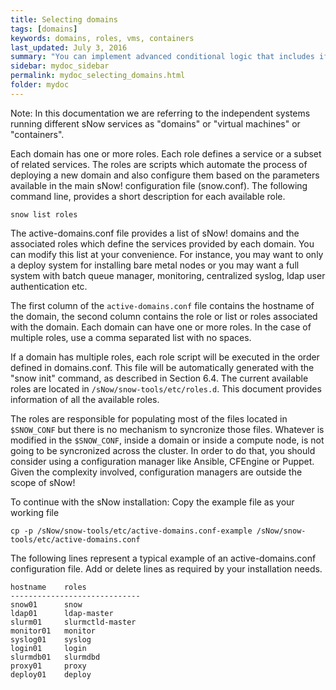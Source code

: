 ```yaml
---
title: Selecting domains
tags: [domains]
keywords: domains, roles, vms, containers
last_updated: July 3, 2016
summary: "You can implement advanced conditional logic that includes if statements, or statements, unless, and more. This conditional logic facilitates single sourcing scenarios in which you're outputting the same content for different audiences."
sidebar: mydoc_sidebar
permalink: mydoc_selecting_domains.html
folder: mydoc
---
```


Note: In this documentation we are referring to the independent systems running different sNow services as "domains" or "virtual machines" or "containers". 

Each domain has one or more roles. Each role defines a service or a subset of related services. The roles are scripts which automate the process of deploying a new domain and also configure them based on the parameters available in the main sNow! configuration file (snow.conf). The following command line, provides a short description for each available role.

```
snow list roles
```
The active-domains.conf file provides a list of sNow! domains and the associated roles which define the services provided by each domain. You can modify this list at your convenience. For instance, you may want to only a deploy system for installing bare metal nodes or you may want a full system with batch queue manager, monitoring, centralized syslog, ldap user authentication etc.

The first column of the ```active-domains.conf``` file contains the hostname of the domain, the second column contains the role or list or roles associated with the domain. Each domain can have one or more roles. In the case of multiple roles, use a comma separated list with no spaces.

If a domain has multiple roles, each role script will be executed in the order defined in domains.conf. This file will be automatically generated with the "snow init" command, as described in Section 6.4. The current available roles are located in ```/sNow/snow-tools/etc/roles.d```. This document provides information of all the available roles.

The roles are responsible for populating most of the files located in ```$SNOW_CONF``` but there is no mechanism to syncronize those files. Whatever is modified in the  ```$SNOW_CONF```, inside a domain or inside a compute node, is not going to be syncronized across the cluster. In order to do that, you should consider using a configuration manager like Ansible, CFEngine or Puppet. Given the complexity involved, configuration managers are outside the scope of sNow!

To continue with the sNow installation:
Copy the example file as your working file

```
cp -p /sNow/snow-tools/etc/active-domains.conf-example /sNow/snow-tools/etc/active-domains.conf
```
The following lines represent a typical example of an active-domains.conf configuration file. Add or delete lines as required by your installation needs.

```
hostname    roles
-----------------------------
snow01      snow
ldap01      ldap-master
slurm01     slurmctld-master
monitor01   monitor
syslog01    syslog
login01     login
slurmdb01   slurmdbd
proxy01     proxy
deploy01    deploy
```
